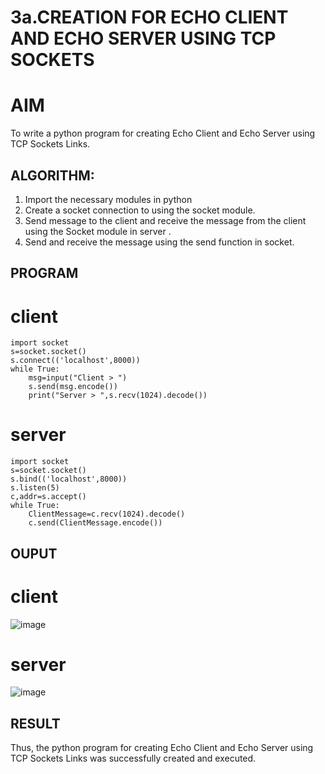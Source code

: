 # 3a.CREATION FOR ECHO CLIENT AND ECHO SERVER USING TCP SOCKETS
# AIM
To write a python program for creating Echo Client and Echo Server using TCP
Sockets Links.
## ALGORITHM:
1. Import the necessary modules in python
2. Create a socket connection to using the socket module.
3. Send message to the client and receive the message from the client using the Socket module in
 server .
4. Send and receive the message using the send function in socket.
## PROGRAM
# client
```
import socket 
s=socket.socket() 
s.connect(('localhost',8000)) 
while True: 
    msg=input("Client > ") 
    s.send(msg.encode()) 
    print("Server > ",s.recv(1024).decode())  
```
# server
```
import socket 
s=socket.socket() 
s.bind(('localhost',8000)) 
s.listen(5) 
c,addr=s.accept() 
while True: 
    ClientMessage=c.recv(1024).decode() 
    c.send(ClientMessage.encode())
```
## OUPUT
# client
![image](https://github.com/user-attachments/assets/5d95d310-8fb3-4193-8334-e3543eb23cbf)
# server
![image](https://github.com/user-attachments/assets/762ac2ed-7083-492d-8d6e-3aa30747b491)


## RESULT
Thus, the python program for creating Echo Client and Echo Server using TCP Sockets Links 
was successfully created and executed.
